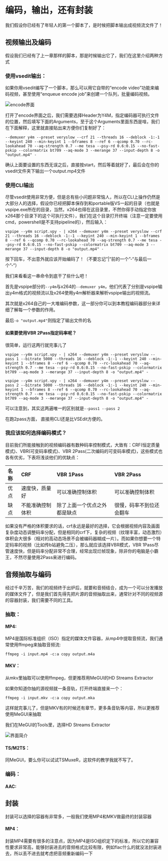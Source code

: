 # 编码，输出，还有封装

我们假设你已经有了年轻人的第一个脚本了，是时候把脚本输出成视频流文件了！

## 视频输出及编码

假设我们已经有了上一章那样的脚本，那是时候输出它了，我们在这里介绍两种方式

### 使用vsedit输出：

如果你用vsedit编写了一个脚本，那么可以用它自带的“encode video”功能来编码视频，甚至使用“enqueue encode job”来创建一个队列，批量编码视频。

![encode&#x754C;&#x9762;](https://i.v2ex.co/M1IJz328l.png)

打开了encode界面之后，我们需要选择Header为Y4M，指定编码器可执行文件的位置，然后填写下面的Arguments，至于这个Arguments里面东西是啥，我们在下面解释，这里就直接贴出来方便你们复制好了：

`--demuxer y4m --preset veryslow --crf 21 --threads 16 --deblock -1:-1 --keyint 240 --min-keyint 1 --bframes 8 --ref 6 --qcomp 0.70 --rc-lookahead 70 --aq-strength 0.7 --me tesa --psy-rd 0.6:0.15 --no-fast-pskip --colormatrix bt709 --aq-mode 3 --merange 37 --input-depth 8 -o "output.mp4" -`

确认上面要设置的东西无误之后，直接按start，然后等着就好了，最后会在你的vsedit文件夹下输出一个output.mp4文件

### 使用CLI输出

尽管vsedit使用非常方便，但是总有些小问题非常恼人，所以在CLI上操作仍然是大部分人的选择，假设你已经把脚本保存到和portable版VS一起的目录（也就是vspipe.exe所在的目录，当然，x264也得在这目录里，不然你得手动指定你放x264那个目录下的这个可执行文件），我们在这个目录打开终端（注意一定要使用cmd，powershell是不支持pipeline的），然后输入：

`vspipe --y4m script.vpy - | x264 --demuxer y4m --preset veryslow --crf 21 --threads 16 --deblock -1:-1 --keyint 240 --min-keyint 1 --bframes 8 --ref 6 --qcomp 0.70 --rc-lookahead 70 --aq-strength 0.7 --me tesa --psy-rd 0.6:0.15 --no-fast-pskip --colormatrix bt709 --aq-mode 3 --merange 37 --input-depth 8 -o "output.mp4" -`

按下回车，不出意外就应该开始编码了！（不要忘记”\|“前的一个”-“与最后一个”-“）

我们来看看这一串命令到底干了些什么吧！

首先是vspipe部分的`--y4m`与x264的`--demuxer y4m`，他们代表了分别是vspipe输出y4m格式的视频流以及x264使用y4m解析器来解析vspipe输出的视频流。

其次就是x264自己的一大堆编码参数，这一部分你可以到本教程编码器部分来详细了解每一个参数的作用。

最后`-o "output.mp4"`则指定了输出文件的名

#### 如果要使用VBR 2Pass指定码率呢？

很简单，运行这两行就完事儿了

`vspipe --y4m script.vpy - | x264 --demuxer y4m --preset veryslow --pass 1 --bitrate 5000 --threads 16 --deblock -1:-1 --keyint 240 --min-keyint 1 --bframes 8 --ref 6 --qcomp 0.70 --rc-lookahead 70 --aq-strength 0.7 --me tesa --psy-rd 0.6:0.15 --no-fast-pskip --colormatrix bt709 --aq-mode 3 --merange 37 --input-depth 8 -o "output.mp4" -`

`vspipe --y4m script.vpy - | x264 --demuxer y4m --preset veryslow --pass 2 --bitrate 5000 --threads 16 --deblock -1:-1 --keyint 240 --min-keyint 1 --bframes 8 --ref 6 --qcomp 0.70 --rc-lookahead 70 --aq-strength 0.7 --me tesa --psy-rd 0.6:0.15 --no-fast-pskip --colormatrix bt709 --aq-mode 3 --merange 37 --input-depth 8 -o "output.mp4" -`

可以注意到，其实这两遍唯一的区别就是`--pass1 --pass 2` 

在跑2pass方面， 直接用CLI还是比VSEdit方便的。

### 我应该如何选择编码模式？

目前我们所能接触到的视频编码器有数种码率控制模式，大致有：CRF\(恒定质量模式\)、VBR\(可变码率模式\)、VBR 2Pass\(二次编码的可变码率模式\)，这些模式也各有优劣，下表将浅谈他们的优缺点：

| 名称 | CRF | VBR 1Pass | VBR 2Pass |
| :--- | :--- | :--- | :--- |
| 优点 | 速度快，质量好 | 可以准确控制体积 | 可以准确控制体积 |
| 缺点 | 不能准确控制体积 | 除了上面一个优点之外都是缺点 | 很慢，码率不到位还会翻车 |

如果没有严格的体积要求的话，crf永远是最好的选择，它会根据视频内容及画面复杂度动态调整码率分配，但是相同的crf下，复杂的视频（纹理丰富，动态激烈）体积会大很多（相对的高动态场景不会被编码器糊成一片）。而如果你想要一个特定码率的视频（比如传b站避免二压），那么就应该选择VBR模式，VBR 1Pass尽管速度快，但是码率分配非常不合理，经常出现烂帧现象，除非你的电脑是小霸王，不然尽量使用2Pass来进行编码。

## 音频抽取与编码

经过千辛万苦，我们的视频终于出炉后，就要和音频结合，成为一个可以分发播放的媒体文件了，但是我们首先得先把片源的音频抽取出来，通常针对不同的视频源的容器封装，我们需要不同的工具。

### 抽取：

#### MP4:

MP4是国际标准组织（ISO）指定的媒体文件容器，从mp4中提取音频流，我们通常使用ffmpeg来抽取音频流:

```text
ffmpeg -i input.mp4 -c:a copy output.m4a
```

#### MKV：

从mkv里抽取可以使用ffmpeg，但更推荐用MeGUI的HD Streams Extractor

如果你知道你抽的源视频就一条音轨，打开终端直接来一个：

```text
ffmpeg -i input.mkv -c:a copy output.mka
```

这样就完事儿了，但是MKV有的时候还有章节，更多条音轨等内容，所以更推荐使用MeGUI来抽取

我们在MeGUI的Tools里，选择HD Streams Extractor

![&#x754C;&#x9762;&#x7B80;&#x4ECB;](https://i.v2ex.co/3r4420x7.png)

#### TS/M2TS：

同MeGUI，要么你可以试试TSMuxeR，这软件的教学我就不写了。

### 编码：

#### AAC:



## 封装

封装可以选择的容器有非常多，一般我们使用MP4和MKV做最终的封装容器

#### MP4：

封装MP4需要有很多的注意点，因为MP4是ISO组织定下的标准，所以它的兼容性要求非常高，能够封装进去的音频格式比较有限，例如flac什么的就没法封装进去，所以丢不进去就考虑把音频重新编码一下





